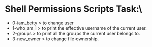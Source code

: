 # Shell Permissions Scripts Task:\ 
- 0-iam_betty > to change user
- 1-who_am_i > to print the effective username of the current user.
- 2-groups > to print all the groups the current user belongs to.
- 3-new_owner > to change file ownership.
